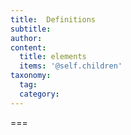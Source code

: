 ```yaml
---
title:  Definitions
subtitle: 
author:
content:
  title: elements
  items: '@self.children'
taxonomy:
  tag:
  category:
---
```




===


